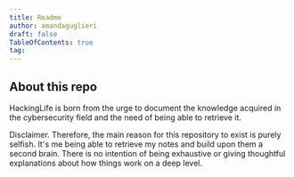 ```yaml
---
title: Readme
author: amandaguglieri
draft: false
TableOfContents: true
tag: 
---
```


## About this repo

HackingLife is born from the urge to document the knowledge acquired in the cybersecurity field and the need of being able to retrieve it.

Disclaimer. Therefore, the main reason for this repository to exist is purely selfish. It's me being able to retrieve my notes and build upon them a second brain. There is no intention of being exhaustive or giving thoughtful explanations about how things work on a deep level.
